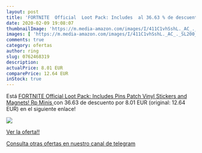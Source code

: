 ```yaml
---
layout: post
title: 'FORTNITE  Official  Loot Pack: Includes  al 36.63 % de descuento'
date: 2020-02-09 19:08:07
thumbnailImage: 'https://m.media-amazon.com/images/I/411C1vhSshL._AC_._SL200_.jpg'
images: [ 'https://m.media-amazon.com/images/I/411C1vhSshL._AC_._SL200_.jpg' ]
comments: true
category: ofertas
author: ring
slug: 0762468319
description:
actualPrice: 8.01 EUR
comparePrice: 12.64 EUR
inStock: true
---
```


Está [FORTNITE  Official  Loot Pack: Includes Pins  Patch  Vinyl Stickers  and Magnets!  Rp Minis ](https://www.amazon.com/dp/0762468319/?tag=redken08-20) con 36.63 de descuento por 8.01 EUR (original: 12.64 EUR) en el siguiente enlace!

[![](https://m.media-amazon.com/images/I/411C1vhSshL._AC_._SL200_.jpg)](https://www.amazon.com/dp/0762468319/?tag=redken08-20)

[Ver la oferta!!](https://www.amazon.com/dp/0762468319/?tag=redken08-20)

[Consulta otras ofertas en nuestro canal de telegram](https://t.me/s/ofertas25)
